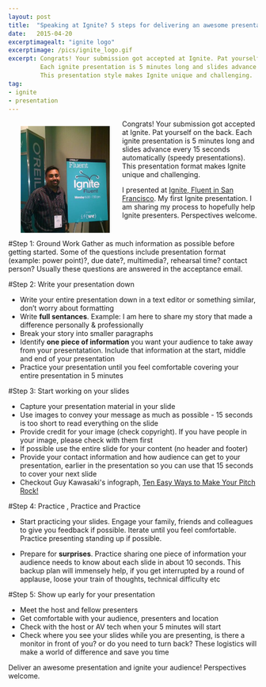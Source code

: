 ```yaml
---
layout: post
title:  "Speaking at Ignite? 5 steps for delivering an awesome presentation"
date:   2015-04-20
excerptimagealt: "ignite logo"
excerptimage: /pics/ignite_logo.gif
excerpt: Congrats! Your submission got accepted at Ignite. Pat yourself on the back.
         Each ignite presentation is 5 minutes long and slides advance every 15 seconds automatically (speedy presentations).
         This presentation style makes Ignite unique and challenging. 
tag:
- ignite
- presentation
---
```

<img src="/pics/harishvc-ignite-fluent-2015.jpg" height="215" align="left" hspace="25" vspace="13" alt="Harish Chakravarthy, Ignite 2015"/>
Congrats! Your submission got accepted at Ignite. Pat yourself on the back. 
Each ignite presentation is 5 minutes long and slides advance every 15 seconds automatically (speedy presentations). 
This presentation format makes Ignite unique and challenging. 

I presented at [Ignite, Fluent in San Francisco](http://fluentconf.com/javascript-html-2015/public/schedule/detail/40114). My first Ignite presentation. I am sharing my process to hopefully help Ignite presenters. 
Perspectives welcome.
<p style="clear:both"/>

#Step 1: Ground Work
Gather as much information as possible before getting started. 
Some of the questions include presentation format (example: power point)?, due date?, multimedia?, rehearsal time? contact person? 
Usually these questions are answered in the acceptance email.

#Step 2: Write your presentation down
*  Write your entire presentation down in a text editor or something similar, don’t worry about formatting 
*  Write <b>full sentances</b>. Example: I am here to share my story that made a difference personally & professionally 
*  Break your story into smaller paragraphs
*  Identify <b>one piece of information</b> you want your audience to take away from your presentatation. Include that information at the start, middle and end of your presentation
*  Practice your presentation until you feel comfortable covering your entire presentation in 5 minutes


#Step 3: Start working on your slides
*  Capture your presentation material in your slide
*  Use images to convey your message as much as possible - 15 seconds is too short to read everything on the slide
*  Provide credit for your image (check copyright). If you have people in your image, please check with them first
*  If possible use the entire slide for your content (no header and footer)
*  Provide your contact information and how audience can get to your presentation, earlier in the presentation so you can use that 15 seconds to cover your next slide 
*  Checkout Guy Kawasaki's infograph, [Ten Easy Ways to Make Your Pitch Rock!](http://guykawasaki.com/ten-easy-ways-to-make-your-pitch-rock/)


#Step 4: Practice , Practice and Practice

*  Start practicing your slides. Engage your family, friends and colleagues to give you feedback if possible. Iterate until you feel comfortable. 
   Practice presenting standing up if possible.

*  Prepare for <b>surprises</b>. Practice sharing one piece of information your audience needs to know about each slide in about 10 seconds.  This backup plan will immensely help, if you get interrupted by a round of applause, loose your train of thoughts, technical difficulty etc


#Step 5: Show up early for your presentation
*  Meet the host and fellow presenters
*  Get comfortable with your audience, presenters and location
*  Check with the host or AV tech when your 5 minutes will start 
*  Check where you see your slides while you are presenting, is there a monitor in front of you? or do you need to turn back? These logistics will make a world of difference and save you time

Deliver an awesome presentation and ignite your audience! Perspectives welcome.

